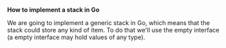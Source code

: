 **How to implement a stack in Go**

We are going to implement a generic stack in Go, which means that the stack could store any kind of item. To do that we'll use the empty interface (a empty interface may hold values of any type).